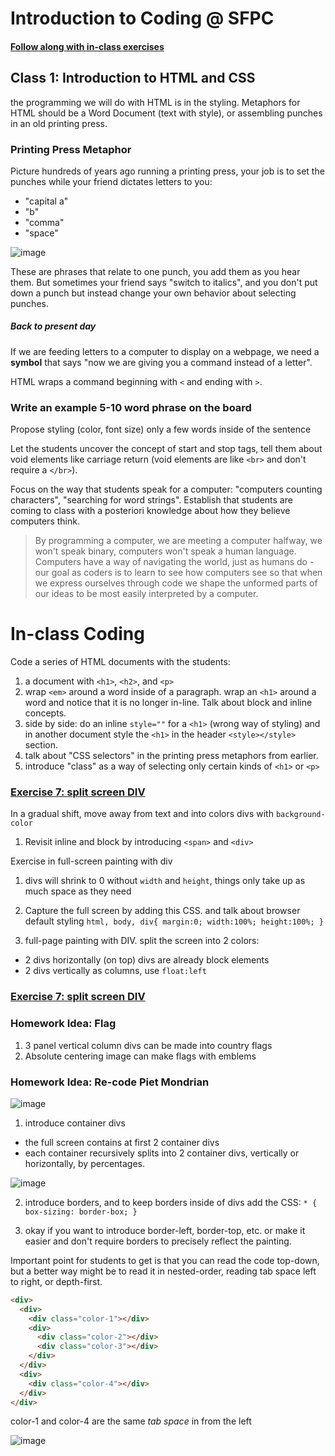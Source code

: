 # Introduction to Coding @ SFPC

#### [Follow along with in-class exercises](https://github.com/SFPC/workshops/tree/master/Introduction%20to%20Coding/exercises/day1)

## Class 1: Introduction to HTML and CSS

the programming we will do with HTML is in the styling. Metaphors for HTML should be a Word Document (text with style), or assembling punches in an old printing press.

### Printing Press Metaphor

Picture hundreds of years ago running a printing press, your job is to set the punches while your friend dictates letters to you: 

 - "capital a"
 - "b"
 - "comma"
 - "space"

![image](https://raw.githubusercontent.com/SFPC/workshops/master/Introduction%20to%20Coding/images/punches.jpg)

These are phrases that relate to one punch, you add them as you hear them. But sometimes your friend says "switch to italics", and you don't put down a punch but instead change your own behavior about selecting punches.

##### Back to present day

If we are feeding letters to a computer to display on a webpage, we need a __symbol__ that says "now we are giving you a command instead of a letter".

HTML wraps a command beginning with `<` and ending with `>`.

### Write an example 5-10 word phrase on the board

Propose styling (color, font size) only a few words inside of the sentence

Let the students uncover the concept of start and stop tags, tell them about void elements like carriage return (void elements are like `<br>` and don't require a `</br>`).

Focus on the way that students speak for a computer: "computers counting characters", "searching for word strings". Establish that students are coming to class with a posteriori knowledge about how they believe computers think.

> By programming a computer, we are meeting a computer halfway, we won't speak binary, computers won't speak a human language. Computers have a way of navigating the world, just as humans do - our goal as coders is to learn to see how computers see so that when we express ourselves through code we shape the unformed parts of our ideas to be most easily interpreted by a computer.

# In-class Coding

Code a series of HTML documents with the students:

1. a document with `<h1>`, `<h2>`, and `<p>`
2. wrap `<em>` around a word inside of a paragraph. wrap an `<h1>` around a word and notice that it is no longer in-line. Talk about block and inline concepts.
3. side by side: do an inline `style=""` for a `<h1>` (wrong way of styling) and in another document style the `<h1>` in the header `<style></style>` section.
4. talk about "CSS selectors" in the printing press metaphors from earlier.
5. introduce "class" as a way of selecting only certain kinds of `<h1>` or `<p>`

### [Exercise 7: split screen DIV](https://rawgit.com/SFPC/workshops/master/Introduction%20to%20Coding/exercises/day1/7-divs-split-vert.html)

In a gradual shift, move away from text and into colors divs with `background-color`

1. Revisit inline and block by introducing `<span>` and `<div>`

Exercise in full-screen painting with div

1. divs will shrink to 0 without `width` and `height`, things only take up as much space as they need

2. Capture the full screen by adding this CSS. and talk about browser default styling `html, body, div{ margin:0; width:100%; height:100%; }`

3. full-page painting with DIV. split the screen into 2 colors: 
 - 2 divs horizontally (on top) divs are already block elements
 - 2 divs vertically as columns, use `float:left`

### [Exercise 7: split screen DIV](https://rawgit.com/SFPC/workshops/master/Introduction%20to%20Coding/exercises/day1/7-divs-split-vert.html)

### Homework Idea: Flag

1. 3 panel vertical column divs can be made into country flags
2. Absolute centering image can make flags with emblems

### Homework Idea: Re-code Piet Mondrian

![image](https://raw.githubusercontent.com/SFPC/workshops/master/Introduction%20to%20Coding/images/mondrian.jpg)

1. introduce container divs
 - the full screen contains at first 2 container divs
 - each container recursively splits into 2 container divs, vertically or horizontally, by percentages.

![image](https://raw.githubusercontent.com/SFPC/workshops/master/Introduction%20to%20Coding/images/containers.jpg)

2. introduce borders, and to keep borders inside of divs add the CSS: `* { box-sizing: border-box; }`

3. okay if you want to introduce border-left, border-top, etc. or make it easier and don't require borders to precisely reflect the painting.

Important point for students to get is that you can read the code top-down, but a better way might be to read it in nested-order, reading tab space left to right, or depth-first.

```html
<div>
  <div>
    <div class="color-1"></div>
    <div>
      <div class="color-2"></div>
      <div class="color-3"></div>
    </div>
  </div>
  <div>
    <div class="color-4"></div>
  </div>
</div>
```

color-1 and color-4 are the same *tab space* in from the left

![image](https://raw.githubusercontent.com/SFPC/workshops/master/Introduction%20to%20Coding/images/mondrian.gif)